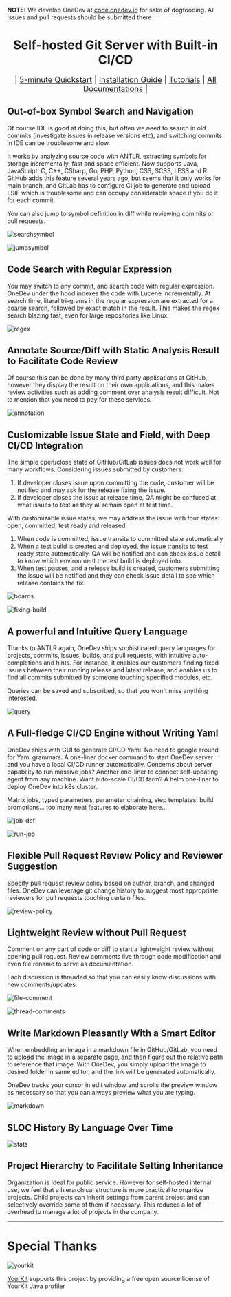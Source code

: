 **NOTE:** We develop OneDev at <a href="https://code.onedev.io/projects/160">code.onedev.io</a> for sake of dogfooding. All issues and pull requests should be submitted there

<div align="center">
<h1>Self-hosted Git Server with Built-in CI/CD</h1>

<div style="font-size: 18px;">
| <a href="https://code.onedev.io/projects/162/blob/main/pages/quickstart.md">5-minute Quickstart</a> 
| <a href="https://code.onedev.io/projects/162/blob/main/pages/installation-guide.md">Installation Guide</a> 
| <a href="https://code.onedev.io/projects/162/blob/main/pages/tutorials.md">Tutorials</a>
| <a href="https://code.onedev.io/projects/162/blob">All Documentations</a> |
</div>

<p style="margin-bottom: 20px;">
</div>

## Out-of-box Symbol Search and Navigation

Of course IDE is good at doing this, but often we need to search in old commits (investigate issues in release versions etc), and switching commits in IDE can be troublesome and slow. 

It works by analyzing source code with ANTLR, extracting symbols for storage incrementally, fast and space efficient. Now supports Java, JavaScript, C, C++, CSharp, Go, PHP, Python, CSS, SCSS, LESS and R. GitHub adds this feature several years ago, but seems that it only works for main branch, and GitLab has to configure CI job to generate and upload LSIF which is troublesome and can occupy considerable space if you do it for each commit.

You can also jump to symbol definition in diff while reviewing commits or pull requests.

![searchsymbol](doc/images/search-symbol.gif)

![jumpsymbol](doc/images/symbol.gif)

## Code Search with Regular Expression

You may switch to any commit, and search code with regular expression. OneDev under the hood indexes the code with Lucene incrementally. At search time, literal tri-grams in the regular expression are extracted for a coarse search, followed by exact match in the result. This makes the regex search blazing fast, even for large repositories like Linux.

![regex](doc/images/regex-search.gif)

## Annotate Source/Diff with Static Analysis Result to Facilitate Code Review

Of course this can be done by many third party applications at GitHub, however they display the result on their own applications, and this makes review activities such as adding comment over analysis result difficult. Not to mention that you need to pay for these services.

![annotation](doc/images/annotation.png)

## Customizable Issue State and Field, with Deep CI/CD Integration

The simple open/close state of GitHub/GitLab issues does not work well for many workflows. Considering issues submitted by customers:

1. If developer closes issue upon committing the code, customer will be notified and may ask for the release fixing the issue.
2. If developer closes the issue at release time, QA might be confused at what issues to test as they all remain open at test time. 

With customizable issue states, we may address the issue with four states: open, committed, test ready and released:

1. When code is committed, issue transits to committed state automatically
2. When a test build is created and deployed, the issue transits to test ready state automatically. QA will be notified and can check issue detail to know which environment the test build is deployed into.
3. When test passes, and a release build is created, customers submitting the issue will be notified and they can check issue detail to see which release contains the fix. 

![boards](doc/images/boards.png)

![fixing-build](doc/images/fixing-build.png)

## A powerful and Intuitive Query Language

Thanks to ANTLR again, OneDev ships sophisticated query languages for projects, commits, issues, builds, and pull requests, with intuitive auto-completions and hints. For instance, it enables our customers finding fixed issues between their running release and latest release, and enables us to find all commits submitted by someone touching specified modules, etc. 

Queries can be saved and subscribed, so that you won't miss anything interested.

![query](doc/images/query.gif)

## A Full-fledge CI/CD Engine without Writing Yaml

OneDev ships with GUI to generate CI/CD Yaml. No need to google around for Yaml grammars. A one-liner docker command to start OneDev server and you have a local CI/CD runner automatically. Concerns about server capability to run massive jobs? Another one-liner to connect self-updating agent from any machine. Want auto-scale CI/CD farm? A helm one-liner to deploy OneDev into k8s cluster. 

Matrix jobs, typed parameters, parameter chaining, step templates, build promotions… too many neat features to elaborate here…

![job-def](doc/images/job-command.gif)

![run-job](doc/images/build-option.gif)

## Flexible Pull Request Review Policy and Reviewer Suggestion

Specify pull request review policy based on author, branch, and changed files. OneDev can leverage git change history to suggest most appropriate reviewers for pull requests touching certain files.

![review-policy](doc/images/review-policy.gif)

## Lightweight Review without Pull Request

Comment on any part of code or diff to start a lightweight review without opening pull request. Review comments live through code modification and even file rename to serve as documentation. 

Each discussion is threaded so that you can easily know discussions with new comments/updates.

![file-comment](doc/images/file-comment.gif)

![thread-comments](doc/images/threaded-comments.png)

## Write Markdown Pleasantly With a Smart Editor

When embedding an image in a markdown file in GitHub/GitLab, you need to upload the image in a separate page, and then figure out the relative path to reference that image. With OneDev, you simply upload the image to desired folder in same editor, and the link will be generated automatically. 

OneDev tracks your cursor in edit window and scrolls the preview window as necessary so that you can always preview what you are typing.

![markdown](doc/images/markdown.gif)

## SLOC History By Language Over Time

![stats](doc/images/stats.png)

## Project Hierarchy to Facilitate Setting Inheritance

Organization is ideal for public service. However for self-hosted internal use, we feel that a hierarchical structure is more practical to organize projects. Child projects can inherit settings from parent project and can selectively override some of them if necessary. This reduces a lot of overhead to manage a lot of projects in the company.

----

# Special Thanks

![yourkit](https://www.yourkit.com/images/yklogo.png) 

[YourKit](https://yourkit.com) supports this project by providing a free open source license of YourKit Java profiler